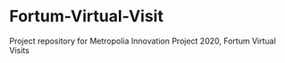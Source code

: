# Fortum-Virtual-Visit
Project repository for Metropolia Innovation Project 2020, Fortum Virtual Visits
